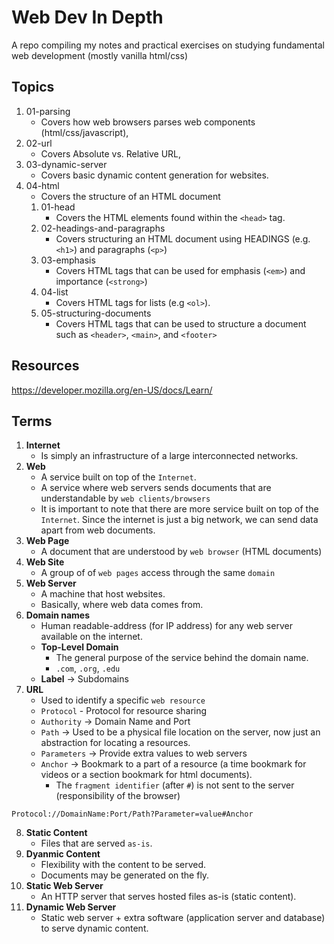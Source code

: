 # Web Dev In Depth

A repo compiling my notes and practical exercises on studying fundamental web development (mostly vanilla html/css)

## Topics

1. 01-parsing
   - Covers how web browsers parses web components (html/css/javascript),
2. 02-url
   - Covers Absolute vs. Relative URL,
3. 03-dynamic-server
   - Covers basic dynamic content generation for websites.
4. 04-html
   - Covers the structure of an HTML document
   1. 01-head
      - Covers the HTML elements found within the `<head>` tag.
   2. 02-headings-and-paragraphs
      - Covers structuring an HTML document using HEADINGS (e.g. `<h1>`) and paragraphs (`<p>`)
   3. 03-emphasis
      - Covers HTML tags that can be used for emphasis (`<em>`) and importance (`<strong>`)
   4. 04-list
      - Covers HTML tags for lists (e.g `<ol>`).
   5. 05-structuring-documents
      - Covers HTML tags that can be used to structure a document such as `<header>`, `<main>`, and `<footer>`

## Resources

https://developer.mozilla.org/en-US/docs/Learn/

## Terms

1. **Internet**
   - Is simply an infrastructure of a large interconnected networks.
2. **Web**
   - A service built on top of the `Internet`.
   - A service where web servers sends documents that are understandable by `web clients/browsers`
   - It is important to note that there are more service built on top of the `Internet`. Since the internet is just a big network, we can send data apart from web documents.
3. **Web Page**
   - A document that are understood by `web browser` (HTML documents)
4. **Web Site**
   - A group of of `web pages` access through the same `domain`
5. **Web Server**
   - A machine that host websites.
   - Basically, where web data comes from.
6. **Domain names**
   - Human readable-address (for IP address) for any web server available on the internet.
   - **Top-Level Domain**
      - The general purpose of the service behind the domain name.
      - `.com`, `.org`, `.edu`
   - **Label** -> Subdomains
7. **URL**
   - Used to identify a specific `web resource`
   - `Protocol` - Protocol for resource sharing
   - `Authority` -> Domain Name and Port
   - `Path` -> Used to be a physical file location on the server, now just an abstraction for locating a resources.
   - `Parameters` -> Provide extra values to web servers
   - `Anchor` -> Bookmark to a part of a resource (a time bookmark for videos or a section bookmark for html documents).
      - The `fragment identifier` (after `#`) is not sent to the server (responsibility of the browser)
```
Protocol://DomainName:Port/Path?Parameter=value#Anchor
```
8. **Static Content**
   - Files that are served `as-is`.
9. **Dyanmic Content**
   - Flexibility with the content to be served.
   - Documents may be generated on the fly.
8. **Static Web Server**
   - An HTTP server that serves hosted files as-is (static content).
9. **Dynamic Web Server**
   - Static web server + extra software (application server and database) to serve dynamic content.
   

